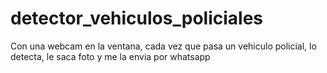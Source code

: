 # detector_vehiculos_policiales
Con una webcam en la ventana, cada vez que pasa un vehiculo policial, lo detecta, le saca foto y me la envia por whatsapp

